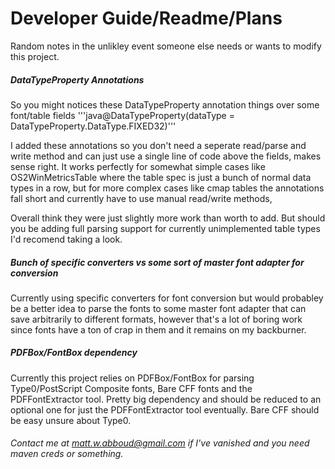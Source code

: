# Developer Guide/Readme/Plans
Random notes in the unlikley event someone else needs or wants to modify this project.

##### DataTypeProperty Annotations
So you might notices these DataTypeProperty annotation things over some font/table fields
'''java@DataTypeProperty(dataType = DataTypeProperty.DataType.FIXED32)'''

I added these annotations so you don't need a seperate read/parse and write method and can just use a single line of code above the fields, makes sense right.
It works perfectly for somewhat simple cases like OS2WinMetricsTable where the table spec is just a bunch of normal data types in a row, but for more complex cases
like cmap tables the annotations fall short and currently have to use manual read/write methods,

Overall think they were just slightly more work than worth to add. But should you be adding full parsing support for currently unimplemented table types I'd recomend taking a look.

##### Bunch of specific converters vs some sort of master font adapter for conversion
Currently using specific converters for font conversion but would probabley be a better idea to parse the fonts to some master font adapter that can save arbitrarily to different formats,
however that's a lot of boring work since fonts have a ton of crap in them and it remains on my backburner.

##### PDFBox/FontBox dependency
Currently this project relies on PDFBox/FontBox for parsing Type0/PostScript Composite fonts, Bare CFF fonts and the PDFFontExtractor tool. Pretty big dependency
and should be reduced to an optional one for just the PDFFontExtractor tool eventually. Bare CFF should be easy unsure about Type0.

###### Contact me at <matt.w.abboud@gmail.com> if I've vanished and you need maven creds or something.